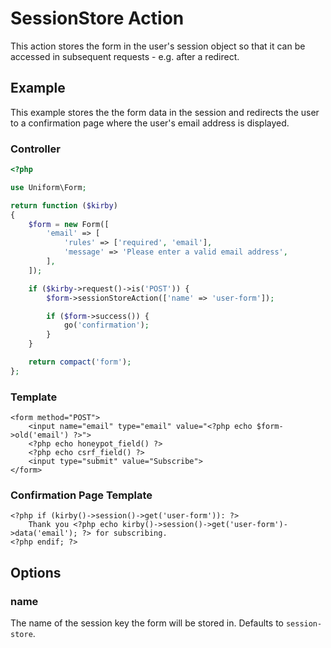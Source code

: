# SessionStore Action

This action stores the form in the user's session object so that it can be accessed in subsequent requests - e.g. after a redirect.

## Example

This example stores the the form data in the session and redirects the user to a confirmation page where the user's email address is displayed.

### Controller

```php
<?php

use Uniform\Form;

return function ($kirby)
{
    $form = new Form([
        'email' => [
            'rules' => ['required', 'email'],
            'message' => 'Please enter a valid email address',
        ],
    ]);

    if ($kirby->request()->is('POST')) {
        $form->sessionStoreAction(['name' => 'user-form']);

        if ($form->success()) {
            go('confirmation');
        }
    }

    return compact('form');
};
```

### Template

```html+php
<form method="POST">
    <input name="email" type="email" value="<?php echo $form->old('email') ?>">
    <?php echo honeypot_field() ?>
    <?php echo csrf_field() ?>
    <input type="submit" value="Subscribe">
</form>
```

### Confirmation Page Template

```html+php
<?php if (kirby()->session()->get('user-form')): ?>
    Thank you <?php echo kirby()->session()->get('user-form')->data('email'); ?> for subscribing.
<?php endif; ?>
```

## Options

### name

The name of the session key the form will be stored in. Defaults to `session-store`.

